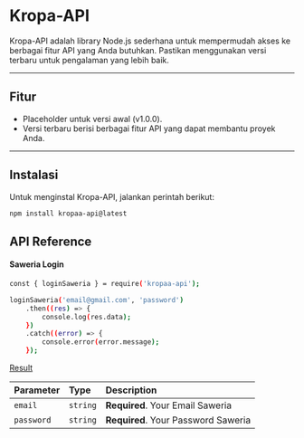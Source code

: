 # Kropa-API

Kropa-API adalah library Node.js sederhana untuk mempermudah akses ke berbagai fitur API yang Anda butuhkan. Pastikan menggunakan versi terbaru untuk pengalaman yang lebih baik.

---

## **Fitur**
- Placeholder untuk versi awal (v1.0.0).
- Versi terbaru berisi berbagai fitur API yang dapat membantu proyek Anda.

---

## **Instalasi**
Untuk menginstal Kropa-API, jalankan perintah berikut:

```sh
npm install kropaa-api@latest
```

## API Reference

####  Saweria Login
```bash 
const { loginSaweria } = require('kropaa-api');

loginSaweria('email@gmail.com', 'password')
    .then((res) => {
        console.log(res.data);
    })
    .catch((error) => {
        console.error(error.message);
    });
```
[Result](https://github.com/krispedi/create-Payment-Saweria/response-login.json)

| Parameter | Type     | Description                |
| :-------- | :------- | :------------------------- |
| `email` | `string` | **Required**. Your Email Saweria |
| `password` | `string` | **Required**. Your Password Saweria |
